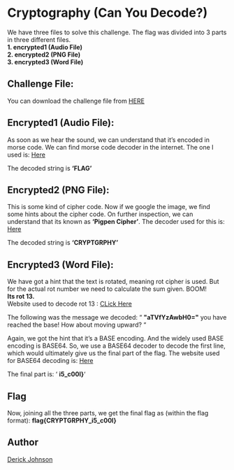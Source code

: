 # Cryptography (Can You Decode?)

We have three files to solve this challenge. The flag was divided into 3 parts in three different files.\
**1. encrypted1 (Audio File)\
2. encrypted2 (PNG File)\
3. encrypted3 (Word File)**

##  Challenge File:

You can download the challenge file from [HERE](https://github.com/cybsecsid/CaptureMe/raw/main/Cryptography.zip)

## Encrypted1 (Audio File):

As soon as we hear the sound, we can understand that it’s encoded in morse code. We can find morse code decoder in the internet. The one I used is: [Here](https://morsecode.world/international/decoder/audio-decoder-adaptive.html)

The decoded string is **‘FLAG’**


## Encrypted2 (PNG File):

This is some kind of cipher code. Now if we google the image, we find some hints about the cipher code. On further inspection, we can understand that its known as **‘Pigpen Cipher’**. The decoder used for this is: [Here](https://planetcalc.com/7842/)

The decoded string is **‘CRYPTGRPHY’**

## Encrypted3 (Word File):

 We have got a hint that the text is rotated, meaning rot cipher is used. But for the actual rot number we need to calculate the sum given.
BOOM! \
**Its rot 13.**\
Website used to decode rot 13 : [CLick Here](https://rot13.com/)


The following was the message we decoded:
“ 
**"aTVfYzAwbH0="** 
you have reached the base! How about moving upward? “

Again, we got the hint that it’s a BASE encoding. And the widely used BASE encoding is BASE64. So, we use a BASE64 decoder to decode the first line, which would ultimately give us the final part of the flag. 
The website used for BASE64 decoding is:
[Here](https://www.base64decode.org/)

The final part is:
‘ **i5_c00l}**‘




## Flag
Now, joining all the three parts, we get the final flag as (within the flag format):
**flag{CRYPTGRPHY_i5_c00l}**




## Author
 [Derick Johnson](https://www.linkedin.com/in/derick-m-johnson/)
